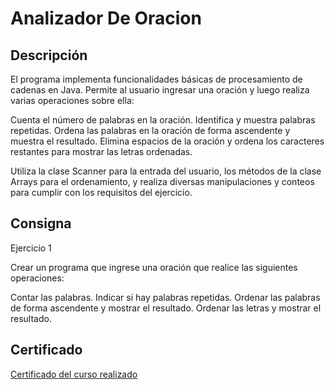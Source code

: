 # Analizador De Oracion

## Descripción
El programa implementa funcionalidades básicas de procesamiento de cadenas en Java. Permite al usuario ingresar una oración y luego realiza varias operaciones sobre ella:

Cuenta el número de palabras en la oración.
Identifica y muestra palabras repetidas.
Ordena las palabras en la oración de forma ascendente y muestra el resultado.
Elimina espacios de la oración y ordena los caracteres restantes para mostrar las letras ordenadas.

Utiliza la clase Scanner para la entrada del usuario, los métodos de la clase Arrays para el ordenamiento, y realiza diversas manipulaciones y conteos para cumplir con los requisitos del ejercicio.

## Consigna
Ejercicio 1

Crear un programa que ingrese una oración que realice las siguientes operaciones:

Contar las palabras.
Indicar si hay palabras repetidas.
Ordenar las palabras de forma ascendente y mostrar el resultado.
Ordenar las letras y mostrar el resultado.

## Certificado 

[Certificado del curso realizado](Certificado.pdf)

